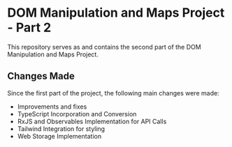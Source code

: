 # DOM Manipulation and Maps Project - Part 2

This repository serves as and contains the second part of the DOM Manipulation and Maps Project.

## Changes Made

Since the first part of the project, the following main changes were made:
- Improvements and fixes
- TypeScript Incorporation and Conversion
- RxJS and Observables Implementation for API Calls
- Tailwind Integration for styling
- Web Storage Implementation 
